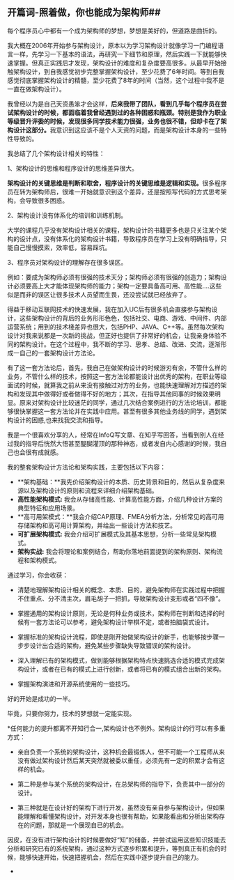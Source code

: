 ## 开篇词-照着做，你也能成为架构师##

每个程序员心中都有一个成为架构师的梦想，梦想是美好的，但道路是曲折的。

我大概在2006年开始参与架构设计，原本以为学习架构设计就像学习一门编程语言一样，先学习一下基本的语法，再研究一下细节和原理，然后实践一下就能够快速掌握。但真正实践后才发现，架构设计的难度和复杂度要高很多。从最早开始接触架构设计，到自我感觉初步完整掌握架构设计，至少花费了6年时间。等到自我感觉彻底掌握架构设计的精髓，至少花费了8年的时间（当然，这个过程中我不是一直在做架构设计）。

我曾经以为是自己天资愚笨才会这样，<b>后来我带了团队，看到几乎每个程序员在尝试架构设计的时候，都面临着我曾经遇到过的各种困惑和瓶颈。特别是我作为职业等级晋升评委的时候，发现很多同学技术能力很强，业务也很不错，但却卡在了架构设计这部分。</b>我意识到这应该不是个人天资的问题，而是架构设计本身的一些特性导致的。

我总结了几个架构设计相关的特性：

1、架构设计的思维和程序设计的思维差异很大。

<b>架构设计的关键思维是判断和取舍，程序设计的关键思维是逻辑和实现。</b>很多程序员在转为架构师后，很难一开始就意识到这个差异，还是按照写代码的方式思考架构，会导致很多困惑。

2、架构设计没有体系化的培训和训练机制。

大学的课程几乎没有架构设计相关的课程，架构设计的书籍更多也是只关注某个架构的设计点，没有体系化的架构设计书籍，导致程序员在学习上没有明确指导，只能自己慢慢摸索，效率低，容易踩坑。

3、程序员对架构设计的理解存在很多误区。

例如：要成为架构师必须有很强的技术天分；架构师必须有很强的创造力；架构设计必须要高上大才能体现架构师的能力；架构一定要具备高可用、高性能....这些似是而非的误区让很多技术人员望而生畏，还没尝试就已经放弃了。

得益于移动互联网技术的快速发展，我在加入UC后有很多机会直接参与架构设计，这些架构设计的背后的业务形形色色，包括社交、电商、游戏、中间件、内部运营系统；用到的技术棧差异也很大，包括PHP、JAVA、C++等。虽然每次架构设计对我来说都是一次新的挑战，但正好也提供了非常好的机会，让我亲身体验不同的架构设计。在这个过程中，我不断的学习、思孝、总结、改进、交流，逐渐形成一自己的一套架构设计方法论。

有了这一套方法论后，首先，我自己在做架构设计的时候游刃有余，不管什么样的业务，不管什么样的技术，按照这一套方法论都能设计出优秀的架构，在职业等级面试的时候，就算我之前从来没有接触过对方的业务，也能快速理解对方描述的架构和发现其中做得好或者做得不好的地方；其次，在指导其他同事的时候效果明显。原来对架构设计比较迷茫的同学，通过几次结合案例进行的方法论培训，都能够很快掌握这一套方法论并在实践中应用。甚至有很多其他业务线的同学，遇到架构设计的困惑,也来找我交流和指导。

我是一个很喜欢分享的人，经常在InfoQ写文章、在知乎写回答，当看到别人在经过我的指导后恍然大悟甚至醍醐灌顶的那种神态，或者发自内心感谢的时候，我自己也会很有成就感。

我的整套架构设计方法论和架构实践，主要包括以下内容：

- **架构基础：**我先价绍架构设计的本质、历史背景和目的，然后从复杂度来源以及架构设计的原则和流程来详细介绍架构基础。
- **高性能架构模式:** 我会从存储高性能、计算高性能方面，介绍几种设计方案的典型特征和应用场景。
- **高可用架模式：**我会介绍CAP原理、FMEA分析方法，分析常见的高可用存储架构和高可用计算架构，并给出一些设计方法和技艺。
- **可扩展架构模式:** 我会介绍可扩展模式及其基本思想，分析一些常见架构模式。
- **架构实战:** 我会将理论和案例结合，帮助你落地前面提到的架构原则、架构流程和架构模式。

通过学习，你会收获：

- 清楚地理解架构设计相关的概念、本质、目的，避免架构师在实践过程中把握不住重点、分不清主次，眉毛胡子一把抓，导致架构设计变形或者“四不像”。

- 掌握通用的架构设计原则，无论是何种业务或技术，架构师在判断和选择的时候有一套方法论可以参考，避免架构设计举棋不定，或者拍脑袋式设计。

- 掌握标准的架构设计流程，即使是刚开始做架构设计的新手，也能够按步骤一步步设计出合适的架构，避免某些步骤缺失导致错误的架构设计。
- 深入理解已有的架构模式，做到能够根据架构特点快速挑选合适的模式完成架构设计，或者在已有的模式上进行创新，或者将已有的模式组合出新的架构。
- 掌握架构演进和开源系统使用的一些技巧。

好的开始是成功的一半。

毕竟，只要你努力，技术的梦想就一定能实现。



*任何能力的提升都离不开知行合一,架构设计也不例外。架构设计的行可以有多重方式：

- 亲自负责一个系统的架构设计，这种机会最锻炼人，但不可能一个工程师从来没有做过架构设计然后某天突然就被委以重任，必须先有一定的积累才会有这样的机会。

- 第二种是参与某个系统的架构设计，在总架构师的指导下，负责其中一部分的设计。

- 第三种就是在设计好的架构下进行开发，虽然没有亲自参与架构设计，但如果能理解和看懂架构设计，对开发本身也很有帮助，如果能看出和分析出架构存在的问题，那就是一个展现自已的机会。

因皮，在没有进行架构设计的时候要做好“知”的储备，并尝试运用这些知识技能去分析和研究已有的系统架构，通过这种方式逐步积累和提升，等到真正有机会的时候，能够快速开始，快速把握机会，然后在实践中逐步提升自己的能力。

*